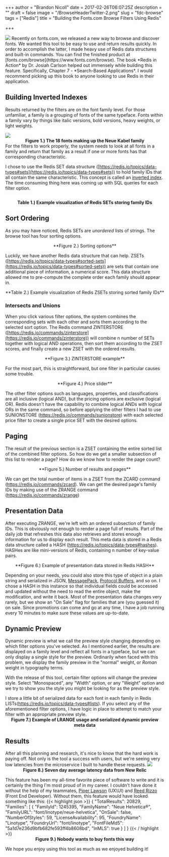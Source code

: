+++
author = "Brandon Nicoll"
date = 2017-02-26T06:07:25Z
description = ""
draft = false
image = "/BrowseHeaderTwitter-2.png"
slug = "fdc-browse"
tags = ["Redis"]
title = "Building the Fonts.com Browse Filters Using Redis"

+++

<img src="/BrowseHeader.png" style="max-width: 100%" />
Recently on fonts.com, we released a new way to browse and discover fonts. We wanted this tool to be easy to use and return results quickly. In order to accomplish the latter, I made heavy use of Redis data structures and built-in commands. You can find the finished product at [fonts.com/browse](https://www.fonts.com/browse). The book *Redis in Action* by Dr. Josiah Carlson helped out immensely while building this feature. Specifically, Chapter 7 - *Search-Based Applications*. I would recommend picking up this book to anyone looking to use Redis in their application. 

## Building Inverted Indexes
Results returned by the filters are on the font family level. For those unfamiliar, a family is a grouping of fonts of the same typeface. Fonts within a family vary by things like italic versions, bold versions, heavy weights, or light weights.

![](https://cdnimg.fonts.net/CatalogImages/25/5390783.png)
<label style="text-align: center; display: block;">**Figure 1.) The 18 fonts making up the Neue Kabel family**</label>
 For the filters to work properly, the system needs to look at all fonts in a family and return that family as a result if one or more fonts has that corresponding characteristic. 

I chose to use the Redis SET data structure ([https://redis.io/topics/data-types#sets](https://redis.io/topics/data-types#sets)) to hold family IDs that all contain the same characteristic. This concept is called an [inverted index](https://en.wikipedia.org/wiki/Inverted_index). The time consuming thing here was coming up with SQL queries for each filter option.

<img src="/SetExample-3.png" alt="" style="display: block;margin: auto;">

<label style="text-align: center; display: block;">**Table 1.) Example visualization of Redis SETs storing family IDs**</label>

## Sort Ordering

As you may have noticed, Redis SETs are *unordered* lists of strings. The browse tool has four sorting options. 

<img src="/SortOptions.png" alt="" style="display: block;margin: auto;">
<label style="text-align: center; display: block;">**Figure 2.) Sorting options**</label>


Luckily, we have another Redis data structure that can help. ZSETs ([https://redis.io/topics/data-types#sorted-sets](https://redis.io/topics/data-types#sorted-sets)) are sets that contain one additional piece of information, a numerical score. This data structure allowed me to pre-compute the complete order each family should appear in. 

<img src="/Sort-ZSETs-2.png" alt="" style="display: block;margin: auto;">
<label style="text-align: center; display: block;">**Table 2.) Example visualization of Redis ZSETs storing sorted family IDs**</label>

### Intersects and Unions
When you click various filter options, the system combines the corresponding sets with each other and sorts them according to the selected sort option. The Redis command ZINTERSTORE ([https://redis.io/commands/zinterstore](https://redis.io/commands/zinterstore)) will combine n number of SETs together with logical AND operations, then sort them according to the ZSET scores, and finally create a new ZSET with the ordered results.

<img src="/ZInterstoreExample-3.png" alt="" style="display: block;margin: auto;">
<label style="text-align: center; display: block;">**Figure 3.) ZINTERSTORE example**</label>

For the most part, this is straightforward, but one filter in particular causes some trouble.

<img src="/PriceSlider.png" alt="" style="display: block;margin: auto;">
<label style="text-align: center; display: block;">**Figure 4.) Price slider**</label>

The other filter options such as languages, properties, and classifications are all inclusive (logical AND), but the pricing options are exclusive (logical OR). Redis doesn't have the capability to combine logical ANDs with logical ORs in the same command, so before applying the other filters I had to use SUNIONSTORE (https://redis.io/commands/sunionstore) with each selected price filter to create a single price SET with the desired options. 

## Paging
The result of the previous section is a ZSET containing the entire sorted list of the combined filter options. So how do we get a smaller subsection of this list to render a page? How do we know how to render the page count?

<img src="/PagingAndNumberOfResults-1.png" alt="" style="display: block;margin: auto;">
<label style="text-align: center; display: block;">**Figure 5.) Number of results and pages**</label>

We can get the total number of items in a ZSET from the ZCARD command (https://redis.io/commands/zcard). We can get the desired page's family IDs by making use of the ZRANGE command (https://redis.io/commands/zrange)

## Presentation Data
After executing ZRANGE, we're left with an ordered subsection of family IDs. This is obviously not enough to render a page full of results. Part of the daily job that refreshes this data also retrieves and stores enough information for us to display each result. This meta data is stored in a Redis data structure called a HASH (https://redis.io/topics/data-types#hashes). HASHes are like mini-versions of Redis, containing n number of key-value pairs.

<img src="/HGETALL-1.png" alt="" style="display: block;margin: auto;">
<img src="/KabelPresentationData.png" alt="" style="display: block;margin: auto;">
<label style="text-align: center; display: block;">**Figure 6.) Example of presentation data stored in Redis HASH**</label>

Depending on your needs, you could also store this type of object in a plain string and serialized in JSON, [MessagePack](http://msgpack.org/), [Protocol Buffers](https://developers.google.com/protocol-buffers/), and so on. I chose a HASH in this instance so that individual fields could be accessed and updated without the need to read the entire object, make the modification, and write it back. Most of the presentation data changes very rarely, but we show an "On Sale" flag for families that are (you guessed it) on sale. Since promotions can come and go at any time, I have a job running every 10 minutes to make sure these values are up-to-date.

## Dynamic Preview
Dynamic preview is what we call the preview style changing depending on which filter options you've selected. As I mentioned earlier, the results are displayed on a family level and reflect all fonts in a typeface, but we can only display a single style for the preview. Ordinarily when faced with this problem, we display the family preview in the "normal" weight, or *Roman* weight in typography terms. 

With the release of this tool, certain filter options will change the preview style. Select "Monospaced", any "Width" option, or any "Weight" option and we try to show you the style you might be looking for as the preview style.

I store a little bit of serialized data for each font in each family in Redis LISTs(https://redis.io/topics/data-types#lists). If you select any of the aforementioned filter options, I have logic in place to attempt to match your filter with an appropriate preview style. 
<img src="/LRANGE-2.png" alt="" style="display: block;margin: auto;">
<img src="/DynamicPreview.png" alt="" style="display: block;margin: auto;">
<label style="text-align: center; display: block;">**Figure 7.) Example of LRANGE usage and serialized dynamic preview meta data**</label>



## Results
After all this planning and research, it's nice to know that the hard work is paying off. Not only is the tool a success with users, but we're seeing very low latencies from the microservice I built to handle these requests. 
![](/BrowseLatency.png)
<label style="text-align: center; display: block;">**Figure 8.) Seven day average latency data from New Relic**</label>

This feature has been my all-time favorite piece of software to write and it is certainly the thing I'm most proud of in my career. I couldn't have done it without the help of my teammates, [Piper Lawson](https://twitter.com/uxpiper) (UX\UI) and [Reed Rizzo](https://twitter.com/reedling78) (Front End Developer). Without them, this feature would have looked something like this:
{{< highlight json >}}
{
  "TotalResults": 20829,
  "Families": [
    {
      "FamilyId": 1245395,
      "FamilyName": "Neue Helvetica®",
      "FamilyURL": "font/linotype/neue-helvetica",
      "OnSale": false,
      "NumberOfStyles": 59,
      "LicenseAvailability": 95,
      "FoundryName": "Linotype",
      "FoundryUrl": "font/linotype",
      "FontFileMd5": "5a1d7e236d9bfb682fe593ff4b8608bd",
      "InMLS": true
    }
  ]
}
{{< / highlight >}}
<label style="text-align: center; display: block;">**Figure 9.) Nobody wants to buy fonts this way**</label>

We hope you enjoy using this tool as much as we enjoyed building it!